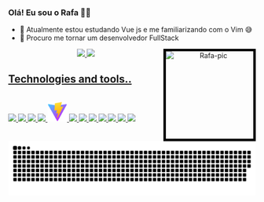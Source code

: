 ### Olá! Eu sou o Rafa 👋😀


- 🌱 Atualmente estou estudando Vue js e me familiarizando com o Vim 😅
- 👯 Procuro me tornar um desenvolvedor FullStack

<div align="center">
  <a href="https://github.com/RafaelM4gn">
  <img height="180em" src="https://github-readme-stats.vercel.app/api?username=RafaelM4gn&show_icons=true&theme=onedark&include_all_commits=true&count_private=true"/>
  <img height="180em" src="https://github-readme-stats.vercel.app/api/top-langs/?username=RafaelM4gn&layout=compact&langs_count=7&theme=onedark"/>
  <a href="//picrew.me/image_maker/197705"><img align="right" alt="Rafa-pic" height="178" width="178" style="border:5px solid black" src="https://cdn.discordapp.com/attachments/698428639339085837/1009301959959908383/ezgif-3-042565b380.gif">
</div>

## Technologies and tools..
<div style="display: inline_block"><br>
  <a href="//www.java.com"><img width="40" src="https://cdn.jsdelivr.net/gh/devicons/devicon/icons/java/java-original.svg" /> 
  <a href="//www.python.org"><img width="40" src="https://cdn.jsdelivr.net/gh/devicons/devicon/icons/python/python-original.svg" />
  <a href="//cplusplus.com"><img width="40" src="https://cdn.jsdelivr.net/gh/devicons/devicon/icons/cplusplus/cplusplus-original.svg" />
  <a href="//docs.microsoft.com/en-us/dotnet/csharp/"><img width="40" src="https://cdn.jsdelivr.net/gh/devicons/devicon/icons/csharp/csharp-original.svg" />
  <a href="//vitejs.dev"><img width="40" src="pics/vite.svg">
  <a href="//vuejs.org"><img width="40" src="https://cdn.jsdelivr.net/gh/devicons/devicon/icons/vuejs/vuejs-original.svg" />
  <a href="//nuxtjs.org"><img width="40" src="https://cdn.jsdelivr.net/gh/devicons/devicon/icons/nuxtjs/nuxtjs-original.svg" />
  <a href="//vuetify.com"><img width="40" src="https://cdn.jsdelivr.net/gh/devicons/devicon/icons/vuetify/vuetify-original.svg" />
  <a href="//docker.com"><img width="40" src="https://cdn.jsdelivr.net/gh/devicons/devicon/icons/docker/docker-original.svg" />
  <a href="//git-scm.com"><img width="40" src="https://cdn.jsdelivr.net/gh/devicons/devicon/icons/git/git-original.svg" />
  <a href="//lua.org"><img width="40" src="https://cdn.jsdelivr.net/gh/devicons/devicon/icons/lua/lua-original.svg" />
  <a href="//neovim.io"><img width="40" src="https://avatars.githubusercontent.com/u/6471485?s=200&v=4">
</div>


##

 ![Snake animation](https://github.com/RafaelM4gn/RafaelM4gn/blob/output/github-contribution-grid-snake.svg)






<!--
![Snake animation](https://github.com/Math-Vieira/Math-Vieira/blob/output/github-contribution-grid-snake.svg)

</div>


**RafaelM4gn/RafaelM4gn** is a ✨ _special_ ✨ repository because its `README.md` (this file) appears on your GitHub profile.

Here are some ideas to get you started:

- 🔭 I’m currently working on ...
- 🌱 I’m currently learning ...
- 👯 I’m looking to collaborate on ...
- 🤔 I’m looking for help with ...
- 💬 Ask me about ...
- 📫 How to reach me: ...
- 😄 Pronouns: ...
- ⚡ Fun fact: ...
-->
